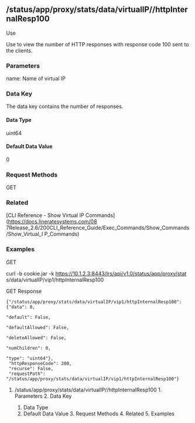 ## /status/app/proxy/stats/data/virtualIP/<name>/httpInternalResp100

Use

Use to view the number of HTTP responses with response code 100 sent to the
clients.

### Parameters

name: Name of virtual IP

### Data Key

The data key contains the number of responses.

#### Data Type

uint64

#### Default Data Value

0

### Request Methods

GET

### Related

[CLI Reference - Show Virtual IP Commands](https://docs.lineratesystems.com/08
7Release_2.6/200CLI_Reference_Guide/Exec_Commands/Show_Commands/Show_Virtual_I
P_Commands)

### Examples

GET

curl -b cookie.jar -k https://10.1.2.3:8443/lrs/api/v1.0/status/app/proxy/stat
s/data/virtualIP/vip1/httpInternalResp100

GET Response

    
    {"/status/app/proxy/stats/data/virtualIP/vip1/httpInternalResp100": {"data": 0,
                                                                            "default": False,
                                                                            "defaultAllowed": False,
                                                                            "deleteAllowed": False,
                                                                            "numChildren": 0,
                                                                            "type": "uint64"},
     "httpResponseCode": 200,
     "recurse": False,
     "requestPath": "/status/app/proxy/stats/data/virtualIP/vip1/httpInternalResp100"}
    

  1. /status/app/proxy/stats/data/virtualIP/<name>/httpInternalResp100
    1. Parameters
    2. Data Key
      1. Data Type
      2. Default Data Value
    3. Request Methods
    4. Related
    5. Examples

